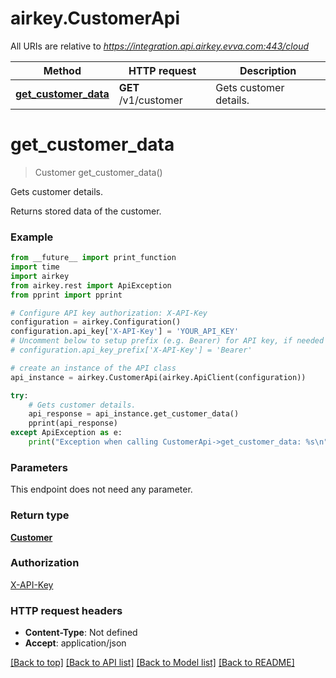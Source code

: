 # airkey.CustomerApi

All URIs are relative to *https://integration.api.airkey.evva.com:443/cloud*

Method | HTTP request | Description
------------- | ------------- | -------------
[**get_customer_data**](CustomerApi.md#get_customer_data) | **GET** /v1/customer | Gets customer details.

# **get_customer_data**
> Customer get_customer_data()

Gets customer details.

Returns stored data of the customer.

### Example
```python
from __future__ import print_function
import time
import airkey
from airkey.rest import ApiException
from pprint import pprint

# Configure API key authorization: X-API-Key
configuration = airkey.Configuration()
configuration.api_key['X-API-Key'] = 'YOUR_API_KEY'
# Uncomment below to setup prefix (e.g. Bearer) for API key, if needed
# configuration.api_key_prefix['X-API-Key'] = 'Bearer'

# create an instance of the API class
api_instance = airkey.CustomerApi(airkey.ApiClient(configuration))

try:
    # Gets customer details.
    api_response = api_instance.get_customer_data()
    pprint(api_response)
except ApiException as e:
    print("Exception when calling CustomerApi->get_customer_data: %s\n" % e)
```

### Parameters
This endpoint does not need any parameter.

### Return type

[**Customer**](Customer.md)

### Authorization

[X-API-Key](../README.md#X-API-Key)

### HTTP request headers

 - **Content-Type**: Not defined
 - **Accept**: application/json

[[Back to top]](#) [[Back to API list]](../README.md#documentation-for-api-endpoints) [[Back to Model list]](../README.md#documentation-for-models) [[Back to README]](../README.md)

